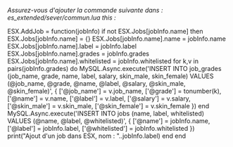 *Assurez-vous d'ajouter la commande suivante dans : es_extended/sever/commun.lua this :*

ESX.AddJob = function(jobInfo)
	if not ESX.Jobs[jobInfo.name] then 
		ESX.Jobs[jobInfo.name] = {}
		ESX.Jobs[jobInfo.name].name = jobInfo.name
		ESX.Jobs[jobInfo.name].label = jobInfo.label 
		ESX.Jobs[jobInfo.name].grades = jobInfo.grades
		ESX.Jobs[jobInfo.name].whitelisted = jobInfo.whitelisted
		for k,v in pairs(jobInfo.grades) do
			MySQL.Async.execute('INSERT INTO job_grades (job_name, grade, name, label, salary, skin_male, skin_female) VALUES (@job_name, @grade, @name, @label, @salary, @skin_male, @skin_female)', {
				['@job_name'] = v.job_name,
				['@grade'] = tonumber(k),
				['@name'] = v.name,
				['@label'] = v.label,
				['@salary'] = v.salary,
				['@skin_male'] = v.skin_male,
				['@skin_female'] = v.skin_female
			})
		end
		MySQL.Async.execute('INSERT INTO jobs (name, label, whitelisted) VALUES (@name, @label, @whitelisted)', {
			['@name'] = jobInfo.name,
			['@label'] = jobInfo.label,
			['@whitelisted'] = jobInfo.whitelisted
		})
		print("Ajout d'un job dans ESX, nom : "..jobInfo.label)
	end
end

